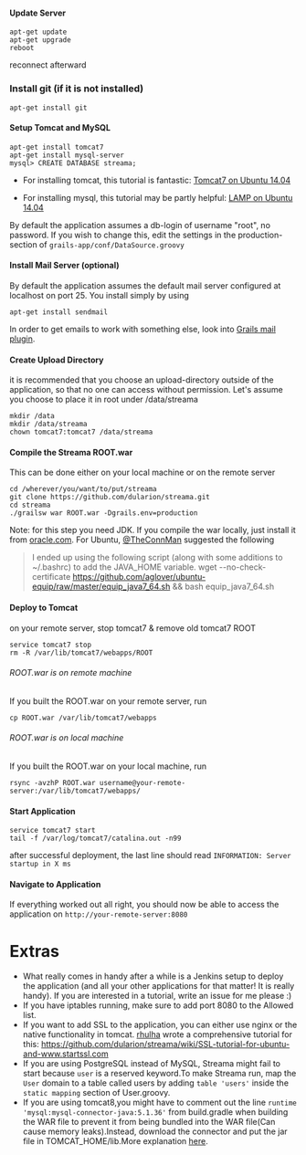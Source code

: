 #### Update Server
```
apt-get update
apt-get upgrade
reboot
```
reconnect afterward

### Install git (if it is not installed)
```
apt-get install git
```

#### Setup Tomcat and MySQL
```
apt-get install tomcat7
apt-get install mysql-server
mysql> CREATE DATABASE streama;
```
* For installing tomcat, this tutorial is fantastic: [Tomcat7 on Ubuntu 14.04](https://www.digitalocean.com/community/tutorials/how-to-install-apache-tomcat-7-on-ubuntu-14-04-via-apt-get)

* For installing mysql, this tutorial may be partly helpful: [LAMP on Ubuntu 14.04](https://www.digitalocean.com/community/tutorials/how-to-install-linux-apache-mysql-php-lamp-stack-on-ubuntu-14-04)

By default the application assumes a db-login of username "root", no password. If you wish to change this, edit the settings in the production-section of `grails-app/conf/DataSource.groovy`

#### Install Mail Server (optional)
By default the application assumes the default mail server configured at localhost on port 25. You install simply by using
```
apt-get install sendmail
```
In order to get emails to work with something else, look into [Grails mail plugin](http://grails.org/plugins/mail).


#### Create Upload Directory
it is recommended that you choose an upload-directory outside of the application, so that no one can access without permission. Let's assume you choose to place it in root under /data/streama
```
mkdir /data
mkdir /data/streama
chown tomcat7:tomcat7 /data/streama
```

#### Compile the Streama ROOT.war
This can be done either on your local machine or on the remote server
```
cd /wherever/you/want/to/put/streama
git clone https://github.com/dularion/streama.git
cd streama
./grailsw war ROOT.war -Dgrails.env=production
```
Note: for this step you need JDK. If you compile the war locally, just install it from [oracle.com](http://www.oracle.com/technetwork/java/javase/downloads/jdk7-downloads-1880260.html). For Ubuntu, [@TheConnMan](https://github.com/TheConnMan) suggested the following
> I ended up using the following script (along with some additions to ~/.bashrc) to add the JAVA_HOME variable.
> wget --no-check-certificate https://github.com/aglover/ubuntu-equip/raw/master/equip_java7_64.sh && bash equip_java7_64.sh

#### Deploy to Tomcat

on your remote server, stop tomcat7 & remove old tomcat7 ROOT
```
service tomcat7 stop
rm -R /var/lib/tomcat7/webapps/ROOT
```

###### ROOT.war is on remote machine
If you built the ROOT.war on your remote server, run
```
cp ROOT.war /var/lib/tomcat7/webapps
```

###### ROOT.war is on local machine
If you built the ROOT.war on your local machine, run
```
rsync -avzhP ROOT.war username@your-remote-server:/var/lib/tomcat7/webapps/
```

#### Start Application
```
service tomcat7 start
tail -f /var/log/tomcat7/catalina.out -n99
```
after successful deployment, the last line should read `INFORMATION: Server startup in X ms`


#### Navigate to Application
If everything worked out all right, you should now be able to access the application on `http://your-remote-server:8080`


# Extras
- What really comes in handy after a while is a Jenkins setup to deploy the application (and all your other applications for that matter! It is really handy). If you are interested in a tutorial, write an issue for me please :) 
- If you have iptables running, make sure to add port 8080 to the Allowed list. 
- If you want to add SSL to the application, you can either use nginx or the native functionality in tomcat. [rhulha](https://github.com/rhulha) wrote a comprehensive tutorial for this: https://github.com/dularion/streama/wiki/SSL-tutorial-for-ubuntu-and-www.startssl.com
- If you are using PostgreSQL instead of MySQL, Streama might fail to start because `user` is a reserved keyword.To make Streama run, map the `User` domain to a table called users by adding `table 'users'` inside the `static mapping` section of User.groovy.
- If you are using tomcat8,you might have to comment out the line `runtime 'mysql:mysql-connector-java:5.1.36'` from build.gradle when building the WAR file to prevent it  from being bundled into the WAR file(Can cause memory leaks).Instead, download the connector and put the jar file in TOMCAT_HOME/lib.More explanation [here](http://stackoverflow.com/a/7198049).